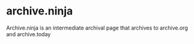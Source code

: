 # archive.ninja
Archive.ninja is an intermediate archival page that archives to archive.org and archive.today
